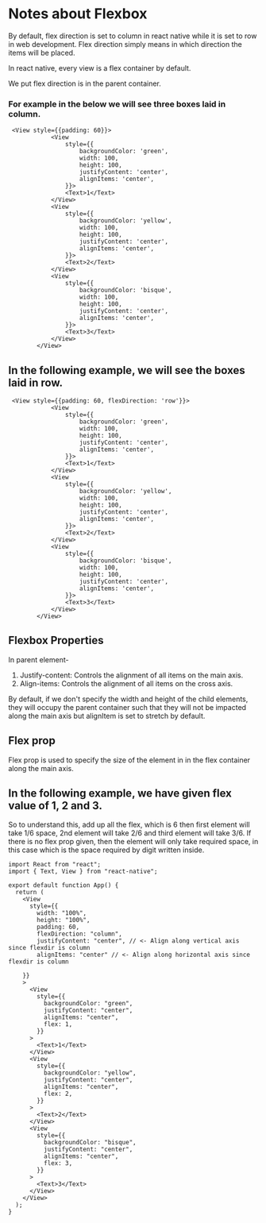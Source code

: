 # Notes about Flexbox

By default, flex direction is set to column in react native while it is set to row in web development. Flex direction simply means in which direction the items will be placed.

In react native, every view is a flex container by default.

We put flex direction is in the parent container.

### For example in the below we will see three boxes laid in column.

```
 <View style={{padding: 60}}>
            <View
                style={{
                    backgroundColor: 'green',
                    width: 100,
                    height: 100,
                    justifyContent: 'center',
                    alignItems: 'center',
                }}>
                <Text>1</Text>
            </View>
            <View
                style={{
                    backgroundColor: 'yellow',
                    width: 100,
                    height: 100,
                    justifyContent: 'center',
                    alignItems: 'center',
                }}>
                <Text>2</Text>
            </View>
            <View
                style={{
                    backgroundColor: 'bisque',
                    width: 100,
                    height: 100,
                    justifyContent: 'center',
                    alignItems: 'center',
                }}>
                <Text>3</Text>
            </View>
        </View>
```

## In the following example, we will see the boxes laid in row.

```
 <View style={{padding: 60, flexDirection: 'row'}}>
            <View
                style={{
                    backgroundColor: 'green',
                    width: 100,
                    height: 100,
                    justifyContent: 'center',
                    alignItems: 'center',
                }}>
                <Text>1</Text>
            </View>
            <View
                style={{
                    backgroundColor: 'yellow',
                    width: 100,
                    height: 100,
                    justifyContent: 'center',
                    alignItems: 'center',
                }}>
                <Text>2</Text>
            </View>
            <View
                style={{
                    backgroundColor: 'bisque',
                    width: 100,
                    height: 100,
                    justifyContent: 'center',
                    alignItems: 'center',
                }}>
                <Text>3</Text>
            </View>
        </View>
```

## Flexbox Properties

In parent element-

1. Justify-content: Controls the alignment of all items on the main axis.
2. Align-items: Controls the alignment of all items on the cross axis.

By default, if we don't specify the width and height of the child elements, they will occupy the parent container such that they will not be impacted along the main axis but alignItem is set to stretch by default.

## Flex prop

Flex prop is used to specify the size of the element in in the flex container along the main axis.

## In the following example, we have given flex value of 1, 2 and 3.

So to understand this, add up all the flex, which is 6 then first element will take 1/6 space, 2nd element will take 2/6 and third element will take 3/6. If there is no flex prop given, then the element will only take required space, in this case which is the space required by digit written inside.

```
import React from "react";
import { Text, View } from "react-native";

export default function App() {
  return (
    <View
      style={{
        width: "100%",
        height: "100%",
        padding: 60,
        flexDirection: "column",
        justifyContent: "center", // <- Align along vertical axis since flexdir is column
        alignItems: "center" // <- Align along horizontal axis since flexdir is column

    }}
    >
      <View
        style={{
          backgroundColor: "green",
          justifyContent: "center",
          alignItems: "center",
          flex: 1,
        }}
      >
        <Text>1</Text>
      </View>
      <View
        style={{
          backgroundColor: "yellow",
          justifyContent: "center",
          alignItems: "center",
          flex: 2,
        }}
      >
        <Text>2</Text>
      </View>
      <View
        style={{
          backgroundColor: "bisque",
          justifyContent: "center",
          alignItems: "center",
          flex: 3,
        }}
      >
        <Text>3</Text>
      </View>
    </View>
  );
}
```

